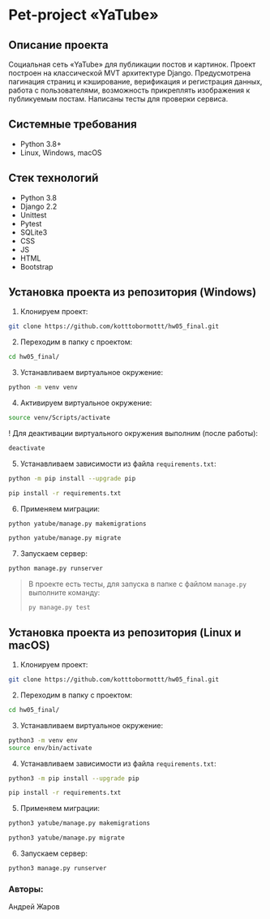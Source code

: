 Pet-project «YaTube»
=====

Описание проекта
----------
Социальная сеть «YaTube» для публикации постов и картинок.
Проект построен на классической MVT архитектуре Django. 
Предусмотрена пагинация страниц и кэширование, верификация и регистрация данных, работа с пользователями, возможность прикреплять изображения к публикуемым постам. 
Написаны тесты для проверки сервиса.

Системные требования
----------
* Python 3.8+
* Linux, Windows, macOS

Стек технологий
----------
* Python 3.8
* Django 2.2 
* Unittest
* Pytest
* SQLite3
* CSS
* JS
* HTML
* Bootstrap

Установка проекта из репозитория (Windows)
----------
1. Клонируем проект:
```bash
git clone https://github.com/kotttobormottt/hw05_final.git
```

2. Переходим в папку с проектом:
```bash
cd hw05_final/
```

3. Устанавливаем виртуальное окружение:
```bash
python -m venv venv
```

4. Активируем виртуальное окружение:
```bash
source venv/Scripts/activate
```

! Для деактивации виртуального окружения выполним (после работы):
```bash
deactivate
```

5. Устанавливаем зависимости из файла ```requirements.txt```:
```bash
python -m pip install --upgrade pip
```
```bash
pip install -r requirements.txt
```

6. Применяем миграции:
```bash
python yatube/manage.py makemigrations
```
```bash
python yatube/manage.py migrate
```

7. Запускаем сервер:
```bash
python manage.py runserver
```

> В проекте есть тесты, для запуска в папке с файлом ```manage.py``` выполните команду:
> ```
> py manage.py test
> ```

Установка проекта из репозитория (Linux и macOS)
----------

1. Клонируем проект:
```bash
git clone https://github.com/kotttobormottt/hw05_final.git
```

2. Переходим в папку с проектом:
```bash
cd hw05_final/
```

3. Устанавливаем виртуальное окружение:
```bash
python3 -m venv env
source env/bin/activate
```

4. Устанавливаем зависимости из файла ```requirements.txt```:
```bash
python3 -m pip install --upgrade pip
```
```bash
pip install -r requirements.txt
```

5. Применяем миграции:
```bash
python3 yatube/manage.py makemigrations
```
```bash
python3 yatube/manage.py migrate
```

6. Запускаем сервер:
```bash
python3 manage.py runserver
```

### Авторы:
Андрей Жаров
